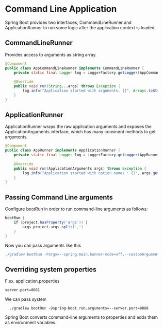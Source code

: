 # Command Line Application

Spring Boot provides two interfaces, CommandLineRunner and ApplicationRunner to run some logic after the application context is loaded.

## CommandLineRunner

Provides access to arguments as string array. 

```java
@Component
public class AppCommandLineRunner implements CommandLineRunner {
    private static final Logger log = LoggerFactory.getLogger(AppCommandLineRunner.class);
    
    @Override
    public void run(String...args) throws Exception {
        log.info("Application started with arguments: {}", Arrays.toString(args));
    }
}
```

## ApplicationRunner

ApplicationRunner wraps the raw application arguments and exposes the ApplicationArguments interface, which has many convinent methods to get arguments.

```java
@Component
public class AppRunner implements ApplicationRunner {
    private static final Logger log = LoggerFactory.getLogger(AppRunner.class);
    
    @Override
    public void run(ApplicationArguments args) throws Exception {
        log.info("Application started with option names : {}", args.getOptionNames());
    }
}
```

## Passing Command Line arguments

Configure bootRun in order to run command-line arguments as follows:

```gradle
bootRun {
	if (project.hasProperty('args')) {
		args project.args.split(',')
	}
}
```

Now you can pass arguments like this

```gradle
./gradlew bootRun -Pargs=--spring.main.banner-mode=off,--customArgument=custom
```

## Overriding system properties

F.ex. application.properties

```bash
server.port=8081
```

We can pass system 
```conslole
  ./gradlew bootRun -Dspring-boot.run.arguments=--server.port=8888
```

Spring Boot converts command-line arguments to properties and adds them as environment variables.